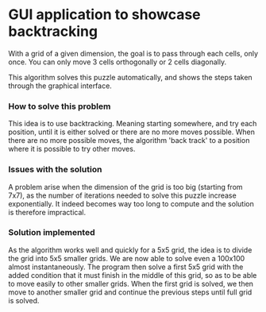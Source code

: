 # GUI application to showcase backtracking

With a grid of a given dimension, the goal is to pass through each cells, only once.
You can only move 3 cells orthogonally or 2 cells diagonally.


This algorithm solves this puzzle automatically, and shows the steps taken through the graphical interface.

### How to solve this problem
This idea is to use backtracking. Meaning starting somewhere, and try each position, until it is either solved or there are no more moves possible.
When there are no more possible moves, the algorithm 'back track' to a position where it is possible to try other moves.

### Issues with the solution
A problem arise when the dimension of the grid is too big (starting from 7x7), as the number of iterations needed to solve this puzzle increase exponentially.
It indeed becomes way too long to compute and the solution is therefore impractical.

### Solution implemented
As the algorithm works well and quickly for a 5x5 grid, the idea is to divide the grid into 5x5 smaller grids. We are now able to solve even a 100x100 almost instantaneously.
The program then solve a first 5x5 grid with the added condition that it must finish in the middle of this grid, so as to be able to move easily to other smaller grids.
When the first grid is solved, we then move to another smaller grid and continue the previous steps until full grid is solved.

